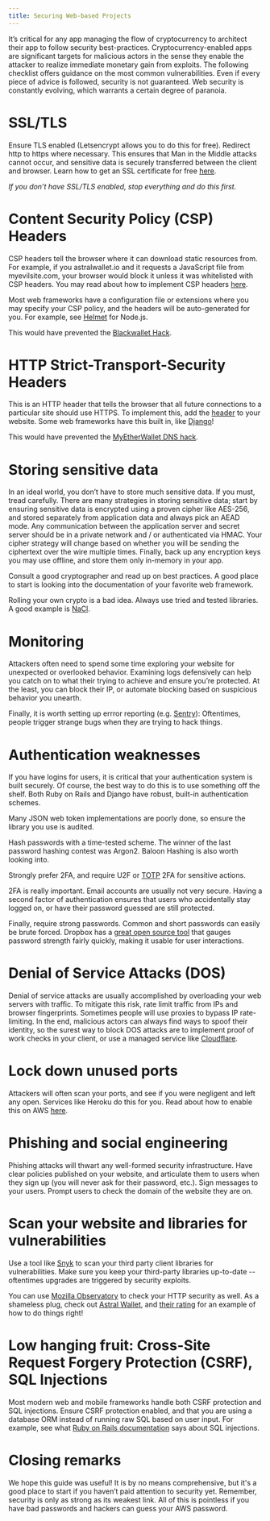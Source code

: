 ```yaml
---
title: Securing Web-based Projects
---
```


It’s critical for any app managing the flow of cryptocurrency to architect their app to follow security best-practices. Cryptocurrency-enabled apps are significant targets for malicious actors in the sense they enable the attacker to realize immediate monetary gain from exploits.
The following checklist offers guidance on the most common vulnerabilities. Even if every piece of advice is followed, security is not guaranteed. Web security is constantly evolving, which warrants a certain degree of paranoia.

# SSL/TLS

Ensure TLS enabled (Letsencrypt allows you to do this for free). Redirect http to https where necessary. This ensures that Man in the Middle attacks cannot occur, and sensitive data is securely transferred between the client and browser. Learn how to get an SSL certificate for free [here](https://letsencrypt.org/getting-started/).

*If you don’t have SSL/TLS enabled, stop everything and do this first.*

# Content Security Policy (CSP) Headers

CSP headers tell the browser where it can download static resources from. For example, if you astralwallet.io and it requests a JavaScript file from myevilsite.com, your browser would block it unless it was whitelisted with CSP headers. You may read about how to implement CSP headers [here](https://developer.mozilla.org/en-US/docs/Web/HTTP/CSP). 

Most web frameworks have a configuration file or extensions where you may specify your CSP policy, and the headers will be auto-generated for you. For example, see [Helmet](https://www.npmjs.com/package/helmet) for Node.js.

This would have prevented the [Blackwallet Hack](https://www.ccn.com/yet-another-crypto-wallet-hack-causes-users-lose-400000/).

# HTTP Strict-Transport-Security Headers

This is an HTTP header that tells the browser that all future connections to a particular site should use HTTPS. To implement this, add the [header](https://developer.mozilla.org/en-US/docs/Web/HTTP/Headers/Strict-Transport-Security) to your website. Some web frameworks have this built in, like [Django](https://docs.djangoproject.com/en/2.0/topics/security/#ssl-https)!

This would have prevented the [MyEtherWallet DNS hack](https://bitcoinmagazine.com/articles/popular-ether-wallet-mew-hijacked-dns-attack/).


# Storing sensitive data

In an ideal world, you don’t have to store much sensitive data. If you must, tread carefully. There are many strategies in storing sensitive data; start by ensuring sensitive data is encrypted using a proven cipher like AES-256, and stored separately from application data and always pick an AEAD mode. Any communication between the application server and secret server should be in a private network and / or authenticated via HMAC. Your cipher strategy will change based on whether you will be sending the ciphertext over the wire multiple times. Finally, back up any encryption keys you may use offline, and store them only in-memory in your app.

Consult a good cryptographer and read up on best practices. A good place to start is looking into the documentation of your favorite web framework.

Rolling your own crypto is a bad idea. Always use tried and tested libraries. A good example is [NaCl](https://en.wikipedia.org/wiki/NaCl_(software)).

# Monitoring
Attackers often need to spend some time exploring your website for unexpected or overlooked behavior. Examining logs defensively can help you catch on to what their trying to achieve and ensure you’re protected. At the least, you can block their IP, or automate blocking based on suspicious behavior you unearth.

Finally, it is worth setting up errror reporting (e.g. [Sentry](https://sentry.io/welcome/)): Oftentimes, people trigger strange bugs when they are trying to hack things.

# Authentication weaknesses

If you have logins for users, it is critical that your authentication system is built securely. Of course, the best way to do this is to use something off the shelf. Both Ruby on Rails and Django have robust, built-in authentication schemes.

Many JSON web token implementations are poorly done, so ensure the library you use is audited.

Hash passwords with a time-tested scheme. The winner of the last password hashing contest was Argon2. Baloon Hashing is also worth looking into.

Strongly prefer 2FA, and require U2F or [TOTP](https://tools.ietf.org/html/rfc6238) 2FA for sensitive actions. 

2FA is really important. Email accounts are usually not very secure. Having a second factor of authentication ensures that users who accidentally stay logged on, or have their password guessed are still protected.

Finally, require strong passwords. Common and short passwords can easily be brute forced. Dropbox has a [great open source tool](https://blogs.dropbox.com/tech/2012/04/zxcvbn-realistic-password-strength-estimation/) that gauges password strength fairly quickly, making it usable for user interactions.

# Denial of Service Attacks (DOS)

Denial of service attacks are usually accomplished by overloading your web servers with traffic. To mitigate this risk, rate limit traffic from IPs and browser fingerprints. Sometimes people will use proxies to bypass IP rate-limiting. In the end, malicious actors can always find ways to spoof their identity, so the surest way to block DOS attacks are to implement proof of work checks in your client, or use a managed service like [Cloudflare](https://www.cloudflare.com/ddos/).

# Lock down unused ports

Attackers will often scan your ports, and see if you were negligent and left any open. Services like Heroku do this for you. Read about how to enable this on AWS [here](https://docs.aws.amazon.com/AWSEC2/latest/UserGuide/authorizing-access-to-an-instance.html).

# Phishing and social engineering

Phishing attacks will thwart any well-formed security infrastructure. Have clear policies published on your website, and articulate them to users when they sign up (you will never ask for their password, etc.). Sign messages to your users. Prompt users to check the domain of the website they are on.

# Scan your website and libraries for vulnerabilities

Use a tool like [Snyk](https://snyk.io/) to scan your third party client libraries for vulnerabilities. Make sure you keep your third-party libraries up-to-date -- oftentimes upgrades are triggered by security exploits.

You can use [Mozilla Observatory](https://observatory.mozilla.org/) to check your HTTP security as well. As a shameless plug, check out [Astral Wallet](https://astralwallet.io), and [their rating](https://observatory.mozilla.org/analyze/astralwallet.io) for an example of how to do things right!

# Low hanging fruit: Cross-Site Request Forgery Protection (CSRF), SQL Injections

Most modern web and mobile frameworks handle both CSRF protection and SQL injections. Ensure CSRF protection enabled, and that you are using a database ORM instead of running raw SQL based on user input. For example, see what [Ruby on Rails documentation](http://guides.rubyonrails.org/security.html#sql-injection) says about SQL injections.

# Closing remarks

We hope this guide was useful! It is by no means comprehensive, but it's a good place to start if you haven’t paid attention to security yet. Remember, security is only as strong as its weakest link. All of this is pointless if you have bad passwords and hackers can guess your AWS password.

